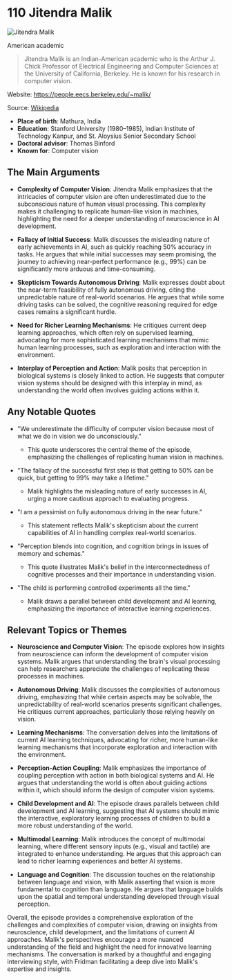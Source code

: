 # 110 Jitendra Malik


![Jitendra Malik](https://encrypted-tbn0.gstatic.com/images?q=tbn:ANd9GcT0Jr4pxvNdT0QPzhWj9IF-ps5-nh9OmiHc1uo8-oI&s=0)

American academic

> Jitendra Malik is an Indian-American academic who is the Arthur J. Chick Professor of Electrical Engineering and Computer Sciences at the University of California, Berkeley. He is known for his research in computer vision.

Website: https://people.eecs.berkeley.edu/~malik/

Source: [Wikipedia](https://en.wikipedia.org/wiki/Jitendra_Malik)

- **Place of birth**: Mathura, India
- **Education**: Stanford University (1980–1985), Indian Institute of Technology Kanpur, and St. Aloysius Senior Secondary School
- **Doctoral advisor**: Thomas Binford
- **Known for**: Computer vision


## The Main Arguments

- **Complexity of Computer Vision**: Jitendra Malik emphasizes that the intricacies of computer vision are often underestimated due to the subconscious nature of human visual processing. This complexity makes it challenging to replicate human-like vision in machines, highlighting the need for a deeper understanding of neuroscience in AI development.

- **Fallacy of Initial Success**: Malik discusses the misleading nature of early achievements in AI, such as quickly reaching 50% accuracy in tasks. He argues that while initial successes may seem promising, the journey to achieving near-perfect performance (e.g., 99%) can be significantly more arduous and time-consuming.

- **Skepticism Towards Autonomous Driving**: Malik expresses doubt about the near-term feasibility of fully autonomous driving, citing the unpredictable nature of real-world scenarios. He argues that while some driving tasks can be solved, the cognitive reasoning required for edge cases remains a significant hurdle.

- **Need for Richer Learning Mechanisms**: He critiques current deep learning approaches, which often rely on supervised learning, advocating for more sophisticated learning mechanisms that mimic human learning processes, such as exploration and interaction with the environment.

- **Interplay of Perception and Action**: Malik posits that perception in biological systems is closely linked to action. He suggests that computer vision systems should be designed with this interplay in mind, as understanding the world often involves guiding actions within it.

## Any Notable Quotes

- "We underestimate the difficulty of computer vision because most of what we do in vision we do unconsciously."
  - This quote underscores the central theme of the episode, emphasizing the challenges of replicating human vision in machines.

- "The fallacy of the successful first step is that getting to 50% can be quick, but getting to 99% may take a lifetime."
  - Malik highlights the misleading nature of early successes in AI, urging a more cautious approach to evaluating progress.

- "I am a pessimist on fully autonomous driving in the near future."
  - This statement reflects Malik's skepticism about the current capabilities of AI in handling complex real-world scenarios.

- "Perception blends into cognition, and cognition brings in issues of memory and schemas."
  - This quote illustrates Malik's belief in the interconnectedness of cognitive processes and their importance in understanding vision.

- "The child is performing controlled experiments all the time."
  - Malik draws a parallel between child development and AI learning, emphasizing the importance of interactive learning experiences.

## Relevant Topics or Themes

- **Neuroscience and Computer Vision**: The episode explores how insights from neuroscience can inform the development of computer vision systems. Malik argues that understanding the brain's visual processing can help researchers appreciate the challenges of replicating these processes in machines.

- **Autonomous Driving**: Malik discusses the complexities of autonomous driving, emphasizing that while certain aspects may be solvable, the unpredictability of real-world scenarios presents significant challenges. He critiques current approaches, particularly those relying heavily on vision.

- **Learning Mechanisms**: The conversation delves into the limitations of current AI learning techniques, advocating for richer, more human-like learning mechanisms that incorporate exploration and interaction with the environment.

- **Perception-Action Coupling**: Malik emphasizes the importance of coupling perception with action in both biological systems and AI. He argues that understanding the world is often about guiding actions within it, which should inform the design of computer vision systems.

- **Child Development and AI**: The episode draws parallels between child development and AI learning, suggesting that AI systems should mimic the interactive, exploratory learning processes of children to build a more robust understanding of the world.

- **Multimodal Learning**: Malik introduces the concept of multimodal learning, where different sensory inputs (e.g., visual and tactile) are integrated to enhance understanding. He argues that this approach can lead to richer learning experiences and better AI systems.

- **Language and Cognition**: The discussion touches on the relationship between language and vision, with Malik asserting that vision is more fundamental to cognition than language. He argues that language builds upon the spatial and temporal understanding developed through visual perception.

Overall, the episode provides a comprehensive exploration of the challenges and complexities of computer vision, drawing on insights from neuroscience, child development, and the limitations of current AI approaches. Malik's perspectives encourage a more nuanced understanding of the field and highlight the need for innovative learning mechanisms. The conversation is marked by a thoughtful and engaging interviewing style, with Fridman facilitating a deep dive into Malik's expertise and insights.